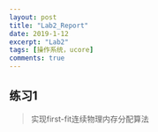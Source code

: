 ```yaml
---
layout: post
title: "Lab2_Report"
date: 2019-1-12
excerpt: "Lab2"
tags: [操作系统，ucore]
comments: true
---
```


## 练习1

> 实现first-fit连续物理内存分配算法


























